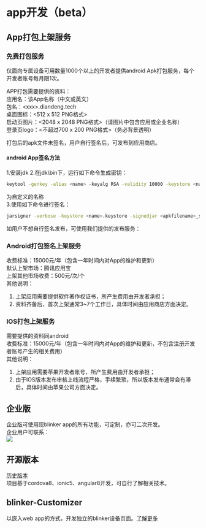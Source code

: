 # app开发（beta）

## App打包上架服务  

### 免费打包服务
仅面向专属设备可用数量1000个以上的开发者提供android Apk打包服务，每个开发者账号每月限1次。  

APP打包需要提供的资料：  
应用名：该App名称（中文或英文）  
包名：\<xxx\>.diandeng.tech  
桌面图标：<512 x 512  PNG格式>  
启动页图片：<2048 x 2048  PNG格式>（请图片中包含应用或企业名称）  
登录页logo：<不超过700 x 200 PNG格式>（务必背景透明）  

打包后的apk文件未签名，用户自行签名后，可发布到应用商店。  

#### android App签名方法
1.安装jdk
2.在jdk\bin下，运行如下命令生成密钥：
```bash
keytool -genkey -alias <name> -keyalg RSA -validity 10000 -keystore <name>.keystore
```
<name>为自定义的名称  
3.使用如下命令进行签名：
```bash
jarsigner -verbose -keystore <name>.keystore -signedjar <apkfilename>_signed.apk <apkfilename>.apk <name>.keystore  
```

如用户不想自行签名发布，可使用我们提供的发布服务：  

### Android打包签名上架服务  
收费标准：15000元/年（包含一年时间内对App的维护和更新）  
默认上架市场：腾讯应用宝  
上架其他市场收费：500元/次/个  
其他说明：
1. 上架应用需要提供软件著作权证书，所产生费用由开发者承担；  
2. 资料齐备后，首次上架通常3~7个工作日，具体时间由应用商店方面决定。  

### IOS打包上架服务  
需要提供的资料同android  
收费标准：15000元/年（包含一年时间内对App的维护和更新，不包含注册开发者账号产生的相关费用）  
其他说明：
1. 上架应用需要苹果开发者账号，所产生费用由开发者承担；  
2. 由于IOS版本发布审核上线流程严格，手续繁琐，所以版本发布通常会有滞后，具体时间由苹果公司方面决定。  

## 企业版  
企业版可使用现blinker app的所有功能，可定制，亦可二次开发。  
企业用户可联系：  
![](assets/099/dongbo.png)  

## 开源版本  
[历史版本](https://github.com/blinker-iot/blinker-app)  
项目基于cordova8、ionic5、angular8开发，可自行了解相关技术。  

## blinker-Customizer  
以嵌入web app的方式，开发独立的blinker设备页面。[了解更多](https://diandeng.tech/docs/009-专属设备开发/09-Customizer定制设备界面.md)  
